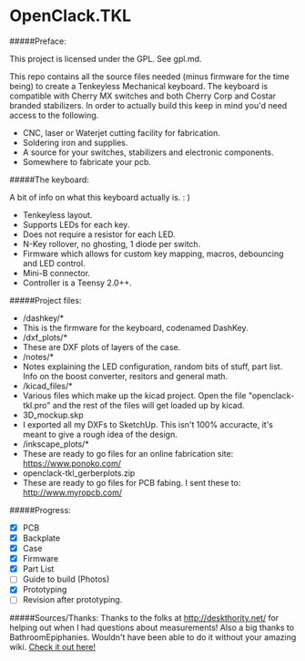 OpenClack.TKL
=========

#####Preface:

This project is licensed under the GPL.  See gpl.md.

This repo contains all the source files needed (minus firmware for the time being) to create a Tenkeyless Mechanical keyboard.  The keyboard is compatible with Cherry MX switches and both Cherry Corp and Costar branded stabilizers.
In order to actually build this keep in mind you'd need access to the following.
- CNC, laser or Waterjet cutting facility for fabrication.
- Soldering iron and supplies.
- A source for your switches, stabilizers and electronic components.
- Somewhere to fabricate your pcb.

#####The keyboard:

A bit of info on what this keyboard actually is. : )
- Tenkeyless layout.
- Supports LEDs for each key.
- Does not require a resistor for each LED.
- N-Key rollover, no ghosting, 1 diode per switch.
- Firmware which allows for custom key mapping, macros, debouncing and LED control.
- Mini-B connector.
- Controller is a Teensy 2.0++.

#####Project files:

- /dashkey/*
 - This is the firmware for the keyboard, codenamed DashKey.
- /dxf_plots/*
 - These are DXF plots of layers of the case.
- /notes/*
 - Notes explaining the LED configuration, random bits of stuff, part list.  Info on the boost converter, resitors and general math.
- /kicad_files/*
 - Various files which make up the kicad project.  Open the file "openclack-tkl.pro" and the rest of the files will get loaded up by kicad.
- 3D_mockup.skp
 - I exported all my DXFs to SketchUp.  This isn't 100% accuracte, it's meant to give a rough idea of the design.
- /inkscape_plots/*
 - These are ready to go files for an online fabrication site: https://www.ponoko.com/
- openclack-tkl_gerberplots.zip
 - These are ready to go files for PCB fabing.  I sent these to: http://www.myropcb.com/
 
#####Progress:

- [X] PCB
- [X] Backplate 
- [X] Case
- [X] Firmware
- [X] Part List
- [ ] Guide to build (Photos)
- [X] Prototyping
- [ ] Revision after prototyping.

#####Sources/Thanks:
Thanks to the folks at http://deskthority.net/ for helping out when I had questions about measurements!
Also a big thanks to BathroomEpiphanies.  Wouldn't have been able to do it without your amazing wiki.
[Check it out here!](http://deskthority.net/wiki/KiCAD_keyboard_PCB_design_guide)